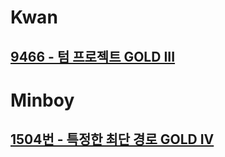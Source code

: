 # Kwan
## [9466 - 텀 프로젝트 GOLD III](https://www.acmicpc.net/problem/9466)

# Minboy
## [1504번 - 특정한 최단 경로 GOLD IV](https://www.acmicpc.net/user/melonboy)

